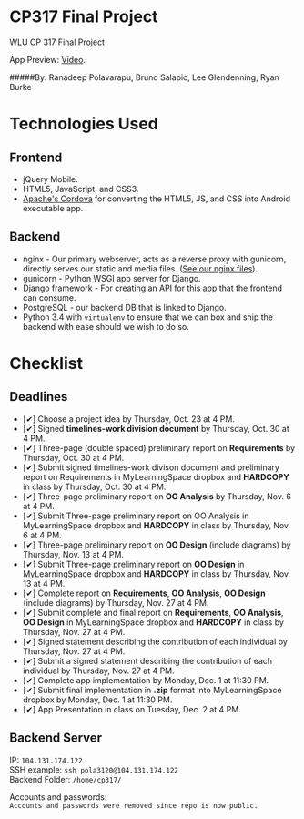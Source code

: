 CP317 Final Project
==================

WLU CP 317 Final Project

App Preview: [Video](https://www.youtube.com/watch?v=UAPcjN_2L6Y).

#####By: Ranadeep Polavarapu, Bruno Salapic, Lee Glendenning, Ryan Burke

Technologies Used
=========
Frontend
-------------
* jQuery Mobile.  
* HTML5, JavaScript, and CSS3.
* [Apache's Cordova](http://cordova.apache.org/) for converting the HTML5, JS, and CSS into Android executable app.

Backend
-------------
* nginx - Our primary webserver, acts as a reverse proxy with gunicorn, directly serves our static and media files. ([See our nginx files](webserver/nginx)).
* gunicorn - Python WSGI app server for Django.
* Django framework - For creating an API for this app that the frontend can consume.
* PostgreSQL - our backend DB that is linked to Django.
* Python 3.4 with `virtualenv` to ensure that we can box and ship the backend with ease should we wish to do so.

Checklist
=========
Deadlines
-------------
*  [✔] Choose a project idea by Thursday, Oct. 23 at 4 PM.  
*  [✔] Signed **timelines-work division document** by Thursday, Oct. 30 at 4 PM.
*  [✔] Three-page (double spaced) preliminary report on **Requirements** by Thursday, Oct. 30 at 4 PM.   
*  [✔] Submit signed timelines-work divison document and preliminary report on Requirements in MyLearningSpace dropbox and **HARDCOPY** in class by Thursday, Oct. 30 at 4 PM.
*  [✔] Three-page preliminary report on **OO Analysis** by Thursday, Nov. 6 at 4 PM.
*  [✔] Submit Three-page preliminary report on OO Analysis in MyLearningSpace dropbox and **HARDCOPY** in class by Thursday, Nov. 6 at 4 PM.
*  [✔] Three-page preliminary report on **OO Design** (include diagrams) by Thursday, Nov. 13 at 4 PM.
*  [✔] Submit Three-page preliminary report on **OO Design**  in MyLearningSpace dropbox and **HARDCOPY** in class by Thursday, Nov. 13 at 4 PM.
*  [✔] Complete report on **Requirements**, **OO Analysis**, **OO Design** (include diagrams) by Thursday, Nov. 27 at 4 PM.
*  [✔] Submit complete and final report on **Requirements**, **OO Analysis**, **OO Design**  in MyLearningSpace dropbox and **HARDCOPY** in class by Thursday, Nov. 27 at 4 PM.
*  [✔] Signed statement describing the contribution of each individual by Thursday, Nov. 27 at 4 PM. 
*  [✔] Submit a signed statement describing the contribution of each individual by Thursday, Nov. 27 at 4 PM. 
*  [✔] Complete app implementation by Monday, Dec. 1 at 11:30 PM.
*  [✔] Submit final implementation in **.zip** format into MyLearningSpace dropbox by Monday, Dec. 1 at 11:30 PM.
*  [✔] App Presentation in class on Tuesday, Dec. 2 at 4 PM.

Backend Server
-------------
IP: `104.131.174.122`  
SSH example: `ssh pola3120@104.131.174.122`  
Backend Folder: `/home/cp317/`  

Accounts and passwords:  
`Accounts and passwords were removed since repo is now public.`

